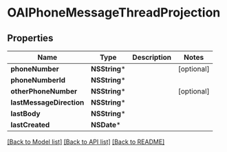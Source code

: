 # OAIPhoneMessageThreadProjection

## Properties
Name | Type | Description | Notes
------------ | ------------- | ------------- | -------------
**phoneNumber** | **NSString*** |  | [optional] 
**phoneNumberId** | **NSString*** |  | 
**otherPhoneNumber** | **NSString*** |  | [optional] 
**lastMessageDirection** | **NSString*** |  | 
**lastBody** | **NSString*** |  | 
**lastCreated** | **NSDate*** |  | 

[[Back to Model list]](../README#documentation-for-models) [[Back to API list]](../README#documentation-for-api-endpoints) [[Back to README]](../README)



